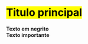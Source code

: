 <!DOCTYPE html>
<html>

<body>
   <h1> <mark>Titulo principal</mark></h1>
<!--Formatação de textos-->
<b>Texto em negrito</b>
<br>
<strong>Texto importante</strong>
